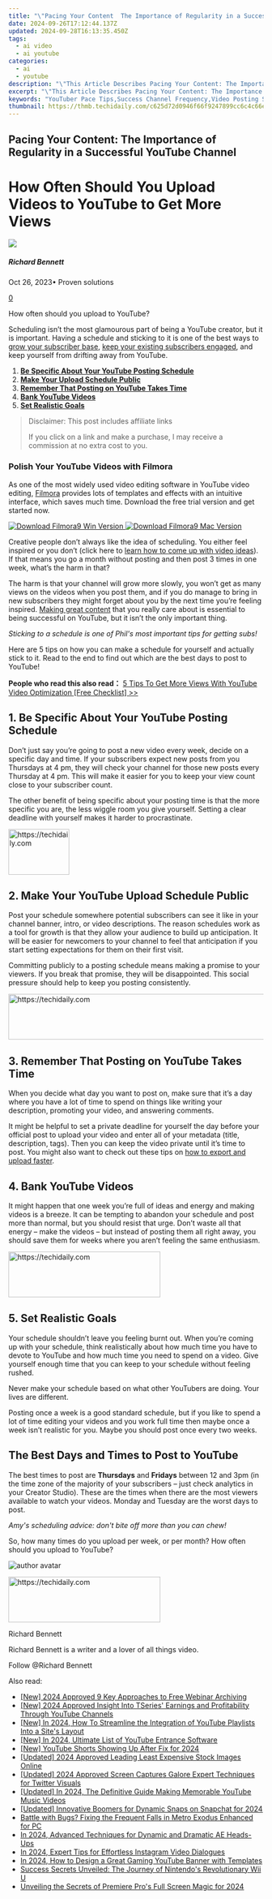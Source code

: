 ```yaml
---
title: "\"Pacing Your Content  The Importance of Regularity in a Successful YouTube Channel\""
date: 2024-09-26T17:12:44.137Z
updated: 2024-09-28T16:13:35.450Z
tags:
  - ai video
  - ai youtube
categories:
  - ai
  - youtube
description: "\"This Article Describes Pacing Your Content: The Importance of Regularity in a Successful YouTube Channel\""
excerpt: "\"This Article Describes Pacing Your Content: The Importance of Regularity in a Successful YouTube Channel\""
keywords: "YouTuber Pace Tips,Success Channel Frequency,Video Posting Schedule,Content Consistency Key,Engaging Channel Strategy,Regular YouTube Updates,Effective Content Timing"
thumbnail: https://thmb.techidaily.com/c625d72d0946f66f9247899cc6c4c66eb70d8cf37963b2732e636693601b56f7.jpg
---
```


## Pacing Your Content: The Importance of Regularity in a Successful YouTube Channel

# How Often Should You Upload Videos to YouTube to Get More Views

![](https://images.wondershare.com/filmora/article-images/richard-bennett.jpg)

##### Richard Bennett

 Oct 26, 2023• Proven solutions

[0](#commentsBoxSeoTemplate)

How often should you upload to YouTube?

Scheduling isn’t the most glamourous part of being a YouTube creator, but it is important. Having a schedule and sticking to it is one of the best ways to [grow your subscriber base](https://tools.techidaily.com/wondershare/filmora/download/), [keep your existing subscribers engaged](https://tools.techidaily.com/wondershare/filmora/download/), and keep yourself from drifting away from YouTube.

1. **[Be Specific About Your YouTube Posting Schedule](#one)**
2. **[Make Your Upload Schedule Public](#two)**
3. **[Remember That Posting on YouTube Takes Time](#three)**
4. **[Bank YouTube Videos](#four)**
5. **[Set Realistic Goals](#five)**

>  Disclaimer: This post includes affiliate links
>
>  If you click on a link and make a purchase, I may receive a commission at no extra cost to you.
>

### Polish Your YouTube Videos with Filmora

As one of the most widely used video editing software in YouTube video editing, [Filmora](https://tools.techidaily.com/wondershare/filmora/download/) provides lots of templates and effects with an intuitive interface, which saves much time. Download the free trial version and get started now.

[![Download Filmora9 Win Version](https://images.wondershare.com/filmora/guide/download-btn-win.jpg) ](https://tools.techidaily.com/wondershare/filmora/download/) [![Download Filmora9 Mac Version](https://images.wondershare.com/filmora/guide/download-btn-mac.jpg) ](https://tools.techidaily.com/wondershare/filmora/download/)

Creative people don’t always like the idea of scheduling. You either feel inspired or you don’t (click here to [learn how to come up with video ideas](https://tools.techidaily.com/wondershare/filmora/download/)). If that means you go a month without posting and then post 3 times in one week, what’s the harm in that?

The harm is that your channel will grow more slowly, you won’t get as many views on the videos when you post them, and if you do manage to bring in new subscribers they might forget about you by the next time you’re feeling inspired. [Making great content](https://tools.techidaily.com/wondershare/filmora/download/) that you really care about is essential to being successful on YouTube, but it isn’t the only important thing.

_Sticking to a schedule is one of Phil's most important tips for getting subs!_

Here are 5 tips on how you can make a schedule for yourself and actually stick to it. Read to the end to find out which are the best days to post to YouTube!

**People who read this also read：**
[5 Tips To Get More Views With YouTube Video Optimization \[Free Checklist\] >>](https://tools.techidaily.com/wondershare/filmora/download/)

## 1\. Be Specific About Your YouTube Posting Schedule

Don’t just say you’re going to post a new video every week, decide on a specific day and time. If your subscribers expect new posts from you Thursdays at 4 pm, they will check your channel for those new posts every Thursday at 4 pm. This will make it easier for you to keep your view count close to your subscriber count.

The other benefit of being specific about your posting time is that the more specific you are, the less wiggle room you give yourself. Setting a clear deadline with yourself makes it harder to procrastinate.

<!-- affiliate ads begin -->
<a href="https://review-au.sjv.io/c/5597632/2098701/14409" target="_top" id="2098701">
  <img src="//a.impactradius-go.com/display-ad/14409-2098701" border="0" alt="https://techidaily.com" width="120" height="90"/>
</a>
<img height="0" width="0" src="https://review-au.sjv.io/i/5597632/2098701/14409" style="position:absolute;visibility:hidden;" border="0" />
<!-- affiliate ads end -->

## 2\. Make Your YouTube Upload Schedule Public

Post your schedule somewhere potential subscribers can see it like in your channel banner, intro, or video descriptions. The reason schedules work as a tool for growth is that they allow your audience to build up anticipation. It will be easier for newcomers to your channel to feel that anticipation if you start setting expectations for them on their first visit.

Committing publicly to a posting schedule means making a promise to your viewers. If you break that promise, they will be disappointed. This social pressure should help to keep you posting consistently.

<!-- affiliate ads begin -->
<a href="https://appsumo.8odi.net/c/5597632/2087394/7443" target="_top" id="2087394">
  <img src="//a.impactradius-go.com/display-ad/7443-2087394" border="0" alt="https://techidaily.com" width="728" height="90"/>
</a>
<img height="0" width="0" src="https://appsumo.8odi.net/i/5597632/2087394/7443" style="position:absolute;visibility:hidden;" border="0" />
<!-- affiliate ads end -->

## 3\. Remember That Posting on YouTube Takes Time

When you decide what day you want to post on, make sure that it’s a day where you have a lot of time to spend on things like writing your description, promoting your video, and answering comments.

It might be helpful to set a private deadline for yourself the day before your official post to upload your video and enter all of your metadata (title, description, tags). Then you can keep the video private until it’s time to post. You might also want to check out these tips on [how to export and upload faster](https://tools.techidaily.com/wondershare/filmora/download/).

## 4\. Bank YouTube Videos

It might happen that one week you’re full of ideas and energy and making videos is a breeze. It can be tempting to abandon your schedule and post more than normal, but you should resist that urge. Don’t waste all that energy – make the videos – but instead of posting them all right away, you should save them for weeks where you aren’t feeling the same enthusiasm.

<!-- affiliate ads begin -->
<a href="https://aligracehair.sjv.io/c/5597632/1886069/19272" target="_top" id="1886069">
  <img src="//a.impactradius-go.com/display-ad/19272-1886069" border="0" alt="https://techidaily.com" width="300" height="90"/>
</a>
<img height="0" width="0" src="https://aligracehair.sjv.io/i/5597632/1886069/19272" style="position:absolute;visibility:hidden;" border="0" />
<!-- affiliate ads end -->

## 5\. Set Realistic Goals

Your schedule shouldn’t leave you feeling burnt out. When you’re coming up with your schedule, think realistically about how much time you have to devote to YouTube and how much time you need to spend on a video. Give yourself enough time that you can keep to your schedule without feeling rushed.

Never make your schedule based on what other YouTubers are doing. Your lives are different.

Posting once a week is a good standard schedule, but if you like to spend a lot of time editing your videos and you work full time then maybe once a week isn’t realistic for you. Maybe you should post once every two weeks.

## The Best Days and Times to Post to YouTube

The best times to post are **Thursdays** and **Fridays** between 12 and 3pm (in the time zone of the majority of your subscribers – just check analytics in your Creator Studio). These are the times when there are the most viewers available to watch your videos. Monday and Tuesday are the worst days to post.

_Amy's scheduling advice: don't bite off more than you can chew!_

So, how many times do you upload per week, or per month? How often should you upload to YouTube?

![author avatar](https://images.wondershare.com/filmora/article-images/richard-bennett.jpg)

<!-- affiliate ads begin -->
<a href="https://aligracehair.sjv.io/c/5597632/1902304/19272" target="_top" id="1902304">
  <img src="//a.impactradius-go.com/display-ad/19272-1902304" border="0" alt="https://techidaily.com" width="300" height="90"/>
</a>
<img height="0" width="0" src="https://aligracehair.sjv.io/i/5597632/1902304/19272" style="position:absolute;visibility:hidden;" border="0" />
<!-- affiliate ads end -->

Richard Bennett

Richard Bennett is a writer and a lover of all things video.

Follow @Richard Bennett

<ins class="adsbygoogle"
     style="display:block"
     data-ad-format="autorelaxed"
     data-ad-client="ca-pub-7571918770474297"
     data-ad-slot="1223367746"></ins>

<ins class="adsbygoogle"
     style="display:block"
     data-ad-client="ca-pub-7571918770474297"
     data-ad-slot="8358498916"
     data-ad-format="auto"
     data-full-width-responsive="true"></ins>

<span class="atpl-alsoreadstyle">Also read:</span>
<div><ul>
<li><a href="https://digital-screen-recording.techidaily.com/new-2024-approved-9-key-approaches-to-free-webinar-archiving/"><u>[New] 2024 Approved 9 Key Approaches to Free Webinar Archiving</u></a></li>
<li><a href="https://youtube-web.techidaily.com/024-approved-insight-into-tseries-earnings-and-profitability-through-youtube-channels/"><u>[New] 2024 Approved Insight Into TSeries' Earnings and Profitability Through YouTube Channels</u></a></li>
<li><a href="https://youtube-web.techidaily.com/n-2024-how-to-streamline-the-integration-of-youtube-playlists-into-a-sites-layout/"><u>[New] In 2024, How To Streamline the Integration of YouTube Playlists Into a Site's Layout</u></a></li>
<li><a href="https://youtube-web.techidaily.com/n-2024-ultimate-list-of-youtube-entrance-software/"><u>[New] In 2024, Ultimate List of YouTube Entrance Software</u></a></li>
<li><a href="https://youtube-web.techidaily.com/outube-shorts-showing-up-after-fix-for-2024/"><u>[New] YouTube Shorts Showing Up After Fix for 2024</u></a></li>
<li><a href="https://youtube-web.techidaily.com/ed-2024-approved-leading-least-expensive-stock-images-online/"><u>[Updated] 2024 Approved Leading Least Expensive Stock Images Online</u></a></li>
<li><a href="https://twitter-videos.techidaily.com/updated-2024-approved-screen-captures-galore-expert-techniques-for-twitter-visuals/"><u>[Updated] 2024 Approved Screen Captures Galore Expert Techniques for Twitter Visuals</u></a></li>
<li><a href="https://youtube-web.techidaily.com/ed-in-2024-the-definitive-guide-making-memorable-youtube-music-videos/"><u>[Updated] In 2024, The Definitive Guide Making Memorable YouTube Music Videos</u></a></li>
<li><a href="https://snapchat-videos.techidaily.com/updated-innovative-boomers-for-dynamic-snaps-on-snapchat-for-2024/"><u>[Updated] Innovative Boomers for Dynamic Snaps on Snapchat for 2024</u></a></li>
<li><a href="https://win-answers.techidaily.com/battle-with-bugs-fixing-the-frequent-falls-in-metro-exodus-enhanced-for-pc/"><u>Battle with Bugs? Fixing the Frequent Falls in Metro Exodus Enhanced for PC</u></a></li>
<li><a href="https://extra-information.techidaily.com/in-2024-advanced-techniques-for-dynamic-and-dramatic-ae-heads-ups/"><u>In 2024, Advanced Techniques for Dynamic and Dramatic AE Heads-Ups</u></a></li>
<li><a href="https://instagram-video-recordings.techidaily.com/in-2024-expert-tips-for-effortless-instagram-video-dialogues/"><u>In 2024, Expert Tips for Effortless Instagram Video Dialogues</u></a></li>
<li><a href="https://youtube-web.techidaily.com/24-how-to-design-a-great-gaming-youtube-banner-with-templates/"><u>In 2024, How to Design a Great Gaming YouTube Banner with Templates</u></a></li>
<li><a href="https://buynow-marvelous.techidaily.com/success-secrets-unveiled-the-journey-of-nintendos-revolutionary-wii-u/"><u>Success Secrets Unveiled: The Journey of Nintendo's Revolutionary Wii U</u></a></li>
<li><a href="https://some-skills.techidaily.com/unveiling-the-secrets-of-premiere-pros-full-screen-magic-for-2024/"><u>Unveiling the Secrets of Premiere Pro's Full Screen Magic for 2024</u></a></li>
</ul></div>

